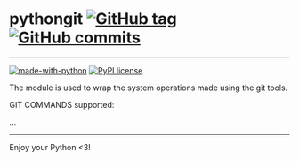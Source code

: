# pythongit [![GitHub tag](https://img.shields.io/github/tag/atmauriz/python-git.svg)](https://GitHub.com/atmauriz/python-git/tags/) [![GitHub commits](https://img.shields.io/github/commits-since/atmauriz/python-git/v0.0.1.svg)](https://GitHub.com/atmauriz/python-git/commit/)

___
[![made-with-python](https://img.shields.io/badge/Made%20with-Python-1f425f.svg)](https://www.python.org/)
[![PyPI license](https://img.shields.io/pypi/l/ansicolortags.svg)](https://pypi.python.org/pypi/ansicolortags/)

The module is used to wrap the system operations made using the git tools.

GIT COMMANDS supported:

...

---
Enjoy your Python <3!
